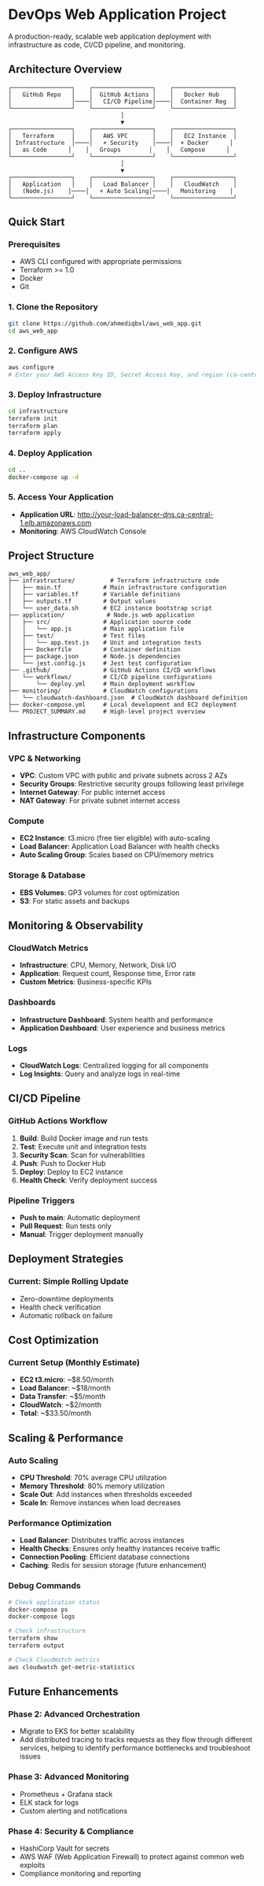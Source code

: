 # DevOps Web Application Project

A production-ready, scalable web application deployment with infrastructure as code, CI/CD pipeline, and monitoring.

## Architecture Overview

```
┌─────────────────┐    ┌─────────────────┐    ┌─────────────────┐
│   GitHub Repo   │    │  GitHub Actions │    │   Docker Hub    │
│                 │────│   CI/CD Pipeline│────│  Container Reg  │
└─────────────────┘    └─────────────────┘    └─────────────────┘
                                │
                                ▼
┌─────────────────┐    ┌─────────────────┐    ┌─────────────────┐
│   Terraform     │    │   AWS VPC       │    │   EC2 Instance  │
│ Infrastructure  │────│   + Security    │────│  + Docker      │
│   as Code      │    │   Groups        │    │   Compose      │
└─────────────────┘    └─────────────────┘    └─────────────────┘
                                │
                                ▼
┌─────────────────┐    ┌─────────────────┐    ┌─────────────────┐
│   Application   │    │   Load Balancer │    │   CloudWatch    │
│   (Node.js)    │────│   + Auto Scaling│────│   Monitoring    │
└─────────────────┘    └─────────────────┘    └─────────────────┘
```

## Quick Start

### Prerequisites
- AWS CLI configured with appropriate permissions
- Terraform >= 1.0
- Docker
- Git

### 1. Clone the Repository
```bash
git clone https://github.com/ahmediqbxl/aws_web_app.git
cd aws_web_app
```

### 2. Configure AWS
```bash
aws configure
# Enter your AWS Access Key ID, Secret Access Key, and region (ca-central-1)
```

### 3. Deploy Infrastructure
```bash
cd infrastructure
terraform init
terraform plan
terraform apply
```

### 4. Deploy Application
```bash
cd ..
docker-compose up -d
```

### 5. Access Your Application
- **Application URL**: http://your-load-balancer-dns.ca-central-1.elb.amazonaws.com
- **Monitoring**: AWS CloudWatch Console

## Project Structure

```
aws_web_app/
├── infrastructure/          # Terraform infrastructure code
│   ├── main.tf            # Main infrastructure configuration
│   ├── variables.tf       # Variable definitions
│   ├── outputs.tf         # Output values
│   └── user_data.sh       # EC2 instance bootstrap script
├── application/            # Node.js web application
│   ├── src/               # Application source code
│   │   └── app.js         # Main application file
│   ├── test/              # Test files
│   │   └── app.test.js    # Unit and integration tests
│   ├── Dockerfile         # Container definition
│   ├── package.json       # Node.js dependencies
│   └── jest.config.js     # Jest test configuration
├── .github/               # GitHub Actions CI/CD workflows
│   └── workflows/         # CI/CD pipeline configurations
│       └── deploy.yml     # Main deployment workflow
├── monitoring/            # CloudWatch configurations
│   └── cloudwatch-dashboard.json  # CloudWatch dashboard definition
├── docker-compose.yml     # Local development and EC2 deployment
└── PROJECT_SUMMARY.md     # High-level project overview
```

## Infrastructure Components

### VPC & Networking
- **VPC**: Custom VPC with public and private subnets across 2 AZs
- **Security Groups**: Restrictive security groups following least privilege
- **Internet Gateway**: For public internet access
- **NAT Gateway**: For private subnet internet access

### Compute
- **EC2 Instance**: t3.micro (free tier eligible) with auto-scaling
- **Load Balancer**: Application Load Balancer with health checks
- **Auto Scaling Group**: Scales based on CPU/memory metrics

### Storage & Database
- **EBS Volumes**: GP3 volumes for cost optimization
- **S3**: For static assets and backups

## Monitoring & Observability

### CloudWatch Metrics
- **Infrastructure**: CPU, Memory, Network, Disk I/O
- **Application**: Request count, Response time, Error rate
- **Custom Metrics**: Business-specific KPIs

### Dashboards
- **Infrastructure Dashboard**: System health and performance
- **Application Dashboard**: User experience and business metrics

### Logs
- **CloudWatch Logs**: Centralized logging for all components
- **Log Insights**: Query and analyze logs in real-time

## CI/CD Pipeline

### GitHub Actions Workflow
1. **Build**: Build Docker image and run tests
2. **Test**: Execute unit and integration tests
3. **Security Scan**: Scan for vulnerabilities
4. **Push**: Push to Docker Hub
5. **Deploy**: Deploy to EC2 instance
6. **Health Check**: Verify deployment success

### Pipeline Triggers
- **Push to main**: Automatic deployment
- **Pull Request**: Run tests only
- **Manual**: Trigger deployment manually

## Deployment Strategies

### Current: Simple Rolling Update
- Zero-downtime deployments
- Health check verification
- Automatic rollback on failure

## Cost Optimization

### Current Setup (Monthly Estimate)
- **EC2 t3.micro**: ~$8.50/month
- **Load Balancer**: ~$18/month
- **Data Transfer**: ~$5/month
- **CloudWatch**: ~$2/month
- **Total**: ~$33.50/month

## Scaling & Performance

### Auto Scaling
- **CPU Threshold**: 70% average CPU utilization
- **Memory Threshold**: 80% memory utilization
- **Scale Out**: Add instances when thresholds exceeded
- **Scale In**: Remove instances when load decreases

### Performance Optimization
- **Load Balancer**: Distributes traffic across instances
- **Health Checks**: Ensures only healthy instances receive traffic
- **Connection Pooling**: Efficient database connections
- **Caching**: Redis for session storage (future enhancement)

### Debug Commands
```bash
# Check application status
docker-compose ps
docker-compose logs

# Check infrastructure
terraform show
terraform output

# Check CloudWatch metrics
aws cloudwatch get-metric-statistics
```

## Future Enhancements

### Phase 2: Advanced Orchestration
- Migrate to EKS for better scalability
- Add distributed tracing to tracks requests as they flow through different services, helping to identify performance bottlenecks and troubleshoot issues

### Phase 3: Advanced Monitoring
- Prometheus + Grafana stack
- ELK stack for logs
- Custom alerting and notifications

### Phase 4: Security & Compliance
- HashiCorp Vault for secrets
- AWS WAF (Web Application Firewall) to protect against common web exploits
- Compliance monitoring and reporting